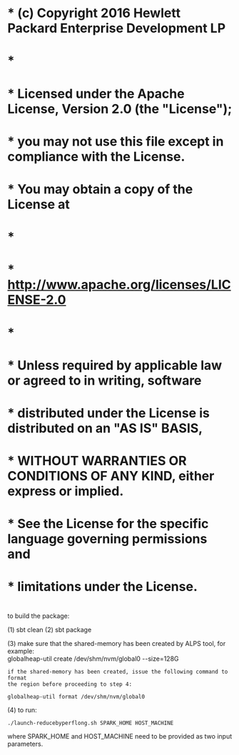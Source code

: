 # * (c) Copyright 2016 Hewlett Packard Enterprise Development LP
# *
# * Licensed under the Apache License, Version 2.0 (the "License");
# * you may not use this file except in compliance with the License.
# * You may obtain a copy of the License at
# *
# *     http://www.apache.org/licenses/LICENSE-2.0
# *
# * Unless required by applicable law or agreed to in writing, software
# * distributed under the License is distributed on an "AS IS" BASIS,
# * WITHOUT WARRANTIES OR CONDITIONS OF ANY KIND, either express or implied.
# * See the License for the specific language governing permissions and
# * limitations under the License.
#

to build the package:

(1) sbt clean
(2) sbt package

(3) make sure that the shared-memory has been created by ALPS tool, for example:  
    globalheap-util create /dev/shm/nvm/global0 --size=128G

    if the shared-memory has been created, issue the following command to format
    the region before proceeding to step 4:

    globalheap-util format /dev/shm/nvm/global0

(4) to run: 

    ./launch-reducebyperflong.sh SPARK_HOME HOST_MACHINE

where SPARK_HOME and HOST_MACHINE need to be provided as two input parameters.
